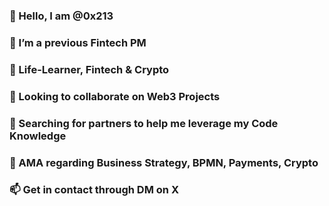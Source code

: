 ### 👋 Hello, I am @0x213
### 🔭 I’m a previous Fintech PM
### 🌱 Life-Learner, Fintech & Crypto
### 💞️ Looking to collaborate on Web3 Projects
### 🤔 Searching for partners to help me leverage my Code Knowledge
### 💬 AMA regarding Business Strategy, BPMN, Payments, Crypto
### 📫 Get in contact through DM on X
